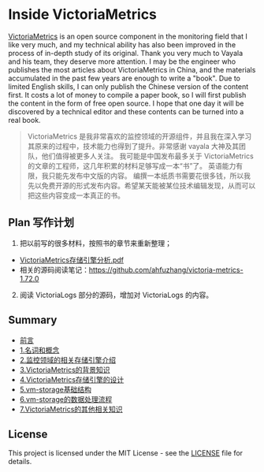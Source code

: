 # Inside VictoriaMetrics

[VictoriaMetrics](https://github.com/VictoriaMetrics/VictoriaMetrics) is an open source component in the monitoring field that I like very much, and my technical ability has also been improved in the process of in-depth study of its original. Thank you very much to Vayala and his team, they deserve more attention.
I may be the engineer who publishes the most articles about VictoriaMetrics in China, and the materials accumulated in the past few years are enough to write a "book".
Due to limited English skills, I can only publish the Chinese version of the content first.
It costs a lot of money to compile a paper book, so I will first publish the content in the form of free open source. I hope that one day it will be discovered by a technical editor and these contents can be turned into a real book.

> VictoriaMetrics 是我非常喜欢的监控领域的开源组件，并且我在深入学习其原来的过程中，技术能力也得到了提升。非常感谢 vayala 大神及其团队，他们值得被更多人关注。
> 我可能是中国发布最多关于 VictoriaMetrics 的文章的工程师，这几年积累的材料足够写成一本“书”了。
> 英语能力有限，我只能先发布中文版的内容。
> 编撰一本纸质书需要花很多钱，所以我先以免费开源的形式发布内容。希望某天能被某位技术编辑发现，从而可以把这些内容变成一本真正的书。

## Plan 写作计划
1. 把以前写的很多材料，按照书的章节来重新整理；
  - [VictoriaMetrics存储引擎分析.pdf](https://github.com/ahfuzhang/victoria-metrics-1.72.0/blob/master/VictoriaMetrics%E5%AD%98%E5%82%A8%E5%BC%95%E6%93%8E%E5%88%86%E6%9E%90.pdf)
  - 相关的源码阅读笔记：https://github.com/ahfuzhang/victoria-metrics-1.72.0
2. 阅读 VictoriaLogs 部分的源码，增加对 VictoriaLogs 的内容。

## Summary

- [前言](chapters/0_前言.md)
- [1.名词和概念](chapters/1_名词和概念.md)
- [2.监控领域的相关存储引擎介绍](chapters/2._监控领域的相关存储引擎介绍.md)
- [3.VictoriaMetrics的背景知识](chapters/3_VictoriaMetrics的背景知识.md)
- [4.VictoriaMetrics存储引擎的设计](chapters/4_VictoriaMetrics存储引擎的设计.md)
- [5.vm-storage基础结构](chapters/5_vm-storage基础结构.md)
- [6.vm-storage的数据处理流程](chapters/6_vm-storage的数据处理流程.md)
- [7.VictoriaMetrics的其他相关知识](chapters/7_VictoriaMetrics的其他相关知识.md)


## License

This project is licensed under the MIT License - see the [LICENSE](LICENSE) file for details.
